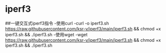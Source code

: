 # iperf3
##一键交互式iperf3指令
-使用curl
-curl -o iperf3.sh https://raw.githubusercontent.com/ksr-v/iperf3/main/iperf3.sh && chmod +x iperf3.sh && ./iperf3.sh
-使用wget
-wget https://raw.githubusercontent.com/ksr-v/iperf3/main/iperf3.sh && chmod +x iperf3.sh && ./iperf3.sh

